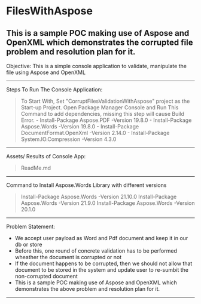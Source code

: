 # FilesWithAspose
This is a sample POC making use of Aspose and OpenXML which demonstrates the corrupted file problem and resolution plan for it.
-------------------------------------------------------------------------------------------------------------

Objective: This is a simple console application to validate, manipulate the file using Aspose and OpenXML

-------------------------------------------------------------------------------------------------------------

Steps To Run The Console Application:
> To Start With, Set "CorruptFilesValidationWithAspose" project as the Start-up Project. 
> Open Package Manager Console and Run This Command to add dependencies, missing this step will cause Build Error.
	- Install-Package Aspose.PDF -Version 19.8.0
	- Install-Package Aspose.Words -Version 19.8.0
	- Install-Package DocumentFormat.OpenXml -Version 2.14.0
	- Install-Package System.IO.Compression -Version 4.3.0

-------------------------------------------------------------------------------------------------------------

Assets/ Results of Console App:
> ReadMe.md

-------------------------------------------------------------------------------------------------------------

Command to Install Aspose.Words Library with different versions
> Install-Package Aspose.Words -Version 21.10.0
> Install-Package Aspose.Words -Version 21.9.0
> Install-Package Aspose.Words -Version 20.1.0

-------------------------------------------------------------------------------------------------------------

Problem Statement:
- We accept user payload as Word and Pdf document and keep it in our db or store
- Before this, one round of concrete validation has to be performed wheather the document is corrupted or not
- If the document happens to be corrupted, then we should not allow that document to be stored in the system and update user to re-sumbit the non-corrupted document
- This is a sample POC making use of Aspose and OpenXML which demonstrates the above problem and resolution plan for it.

-------------------------------------------------------------------------------------------------------------

